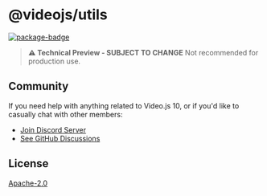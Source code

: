 # @videojs/utils

[![package-badge]][package]

> **⚠️ Technical Preview - SUBJECT TO CHANGE** Not recommended for production use.

## Community

If you need help with anything related to Video.js 10, or if you'd like to casually chat with other
members:

- [Join Discord Server][discord]
- [See GitHub Discussions][gh-discussions]

## License

[Apache-2.0](./LICENSE)

[package]: https://www.npmjs.com/package/@videojs/utils
[package-badge]: https://img.shields.io/npm/v/%40videojs%2Futils%40next
[discord]: https://discord.gg/b664Gq3pdy
[gh-discussions]: https://github.com/muxinc/vjs-10-monorepo/discussions

